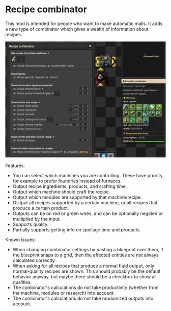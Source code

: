 # Recipe combinator

This mod is intended for people who want to make automatic malls.  It adds a new type of combinator which gives a wealth of information about recipes.

![recipe combinator screenshot](resources/screenshot-cryoplant.jpg)

Features:

* You can select which machines you are controlling.  These have priority, for example to prefer foundries instead of furnaces.
* Output recipe ingredients, products, and crafting time.
* Output which machine should craft the recipe.
* Output which modules are supported by that machine/recipe.
* OUtput all recipes supported by a certain machine, or all recipes that produce a certain product.
* Outputs can be on red or green wires, and can be optionally negated or multiplied by the input.
* Supports quality.
* Partially supports getting info on spoilage time and products.

Known issues:

* When changing combinator settings by pasting a blueprint over them, if the blueprint snaps to a grid, then the affected entities are not always calculated correctly.
* When asking for all recipes that produce a normal fluid output, only normal-quality recipes are shown.  This should probably be the default behavior anyway, but maybe there should be a checkbox to show all qualities.
* The combinator's calculations do not take productivity (whether from the machine, modules or research) into account.
* The combinator's calculations do not take randomized outputs into account.